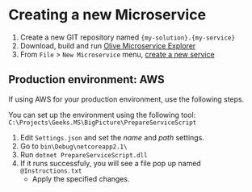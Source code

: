 # Creating a new Microservice

1. Create a new GIT repository named `{my-solution}.{my-service}`
1. Download, build and run [Olive Microservice Explorer](https://github.com/Geeksltd/Olive.Microservice.Explorer/blob/master/README.md)
1. From `File` > `New Microservice` menu, [create a new service](https://github.com/Geeksltd/Olive.Microservice.Explorer/blob/master/README.md#new-microservice-creation)

## Production environment: AWS
If using AWS for your production environment, use the following steps.

You can set up the environment using the following tool:
`C:\Projects\Geeks.MS\BigPicture\PrepareServiceScript`

1. Edit `Settings.json` and set the *name* and *path* settings.
1. Go to `bin\Debug\netcoreapp2.1\`
1. Run `dotnet PrepareServiceScript.dll`
1. If it runs successfuly, you will see a file pop up named `@Instructions.txt`
   * Apply the specified changes. 


